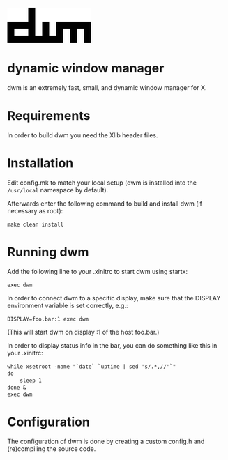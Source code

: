 ![dwm](dwm.png)

# dynamic window manager

dwm is an extremely fast, small, and dynamic window manager
for X.

# Requirements

In order to build dwm you need the Xlib header files.

# Installation

Edit config.mk to match your local setup (dwm is installed
into the `/usr/local` namespace by default).

Afterwards enter the following command to build and install
dwm (if necessary as root):

```
make clean install
```

# Running dwm

Add the following line to your .xinitrc to start dwm using
startx:

```
exec dwm
```

In order to connect dwm to a specific display, make sure
that the DISPLAY environment variable is set correctly,
e.g.:

```
DISPLAY=foo.bar:1 exec dwm
```

(This will start dwm on display :1 of the host foo.bar.)

In order to display status info in the bar, you can do
something like this in your .xinitrc:

```
while xsetroot -name "`date` `uptime | sed 's/.*,//'`"
do
	sleep 1
done &
exec dwm
```

# Configuration

The configuration of dwm is done by creating a custom
config.h and (re)compiling the source code.

